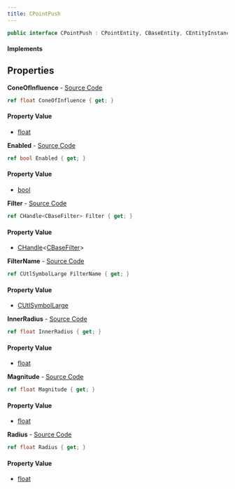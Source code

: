 ```yaml
---
title: CPointPush
---
```


```csharp
public interface CPointPush : CPointEntity, CBaseEntity, CEntityInstance, ISchemaClass<CEntityInstance>, ISchemaClass<CBaseEntity>, ISchemaClass<CPointEntity>, ISchemaClass<CPointPush>, ISchemaField, ISchemaClass, INativeHandle
```

#### Implements

## Properties

**ConeOfInfluence** - [Source Code](https://github.com/swiftly-solution/swiftlys2/blob/master/managed/src/SwiftlyS2.Generated/Schemas/Interfaces/CPointPush.cs#L24)

```csharp
ref float ConeOfInfluence { get; }
```

#### Property Value

- [float](https://learn.microsoft.com/dotnet/api/system.single)

**Enabled** - [Source Code](https://github.com/swiftly-solution/swiftlys2/blob/master/managed/src/SwiftlyS2.Generated/Schemas/Interfaces/CPointPush.cs#L16)

```csharp
ref bool Enabled { get; }
```

#### Property Value

- [bool](https://learn.microsoft.com/dotnet/api/system.boolean)

**Filter** - [Source Code](https://github.com/swiftly-solution/swiftlys2/blob/master/managed/src/SwiftlyS2.Generated/Schemas/Interfaces/CPointPush.cs#L28)

```csharp
ref CHandle<CBaseFilter> Filter { get; }
```

#### Property Value

- [CHandle](/docs/api/shared/natives/chandle-1)<[CBaseFilter](/docs/api/shared/schemadefinitions/cbasefilter)>

**FilterName** - [Source Code](https://github.com/swiftly-solution/swiftlys2/blob/master/managed/src/SwiftlyS2.Generated/Schemas/Interfaces/CPointPush.cs#L26)

```csharp
ref CUtlSymbolLarge FilterName { get; }
```

#### Property Value

- [CUtlSymbolLarge](/docs/api/shared/natives/cutlsymbollarge)

**InnerRadius** - [Source Code](https://github.com/swiftly-solution/swiftlys2/blob/master/managed/src/SwiftlyS2.Generated/Schemas/Interfaces/CPointPush.cs#L22)

```csharp
ref float InnerRadius { get; }
```

#### Property Value

- [float](https://learn.microsoft.com/dotnet/api/system.single)

**Magnitude** - [Source Code](https://github.com/swiftly-solution/swiftlys2/blob/master/managed/src/SwiftlyS2.Generated/Schemas/Interfaces/CPointPush.cs#L18)

```csharp
ref float Magnitude { get; }
```

#### Property Value

- [float](https://learn.microsoft.com/dotnet/api/system.single)

**Radius** - [Source Code](https://github.com/swiftly-solution/swiftlys2/blob/master/managed/src/SwiftlyS2.Generated/Schemas/Interfaces/CPointPush.cs#L20)

```csharp
ref float Radius { get; }
```

#### Property Value

- [float](https://learn.microsoft.com/dotnet/api/system.single)

